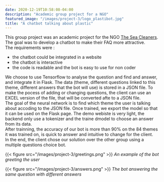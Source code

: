 ```yaml
---
date: 2020-12-19T10:58:08-04:00
description: "Academic group project for a NGO"
featured_image: "/images/project-3/logo_plastibot.jpg"
title: "A chatbot talking about plastic"
---
```


This group project was an academic project for the NGO [The Sea Cleaners](https://www.theseacleaners.org). The goal was to develop a chatbot to make their FAQ more attractive.  
The requirements were :
- the chatbot could be integrated in a website
- the chatbot is interactive
- the code is readable and the bot is easy to use for non coder   

We choose to use Tensorflow to analyse the question and find and answer, and integrate it in Flask. The data (theme, different questions linked to this theme, different answers that the bot will use) is stored in a JSON file. To make the pocess of adding or changing questions, the client can use an EXCEL version of the file, that will be converted afte to a JSON file.  
The goal of the neural network is to find which theme the user is talking about accoding to the JSON file. Once trained, we export the model so that it can be used on the Flask page.
The demo webiste is very light, the backend only use a tokenizer and the traine dmodel to choose an answer from its data.  
After trainning, the accuracy of our bot is more than 90% on the 84 themes it was trained on, is quick to answer and intuitive to change for the client.  
In the end, the client chose our solution over the other group using a multiple questions choice bot.  

{{< figure src="/images/project-3/greetings.png" >}}
*An example of the bot greeting the user*

{{< figure src="/images/project-3/answers.png" >}}
*The bot answering the same question with different answers*